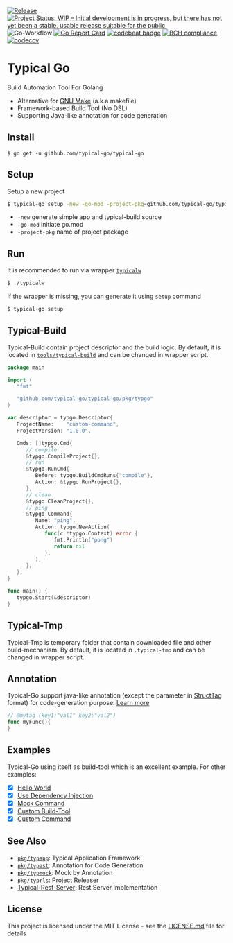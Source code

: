 [![Release](https://img.shields.io/github/release/typical-go/typical-go/all.svg)](https://github.com/typical-go/typical-go/releases/latest)
[![Project Status: WIP – Initial development is in progress, but there has not yet been a stable, usable release suitable for the public.](https://www.repostatus.org/badges/latest/wip.svg)](https://www.repostatus.org/#wip)
![Go-Workflow](https://github.com/typical-go/typical-go/workflows/Go/badge.svg)
[![Go Report Card](https://goreportcard.com/badge/github.com/typical-go/typical-go)](https://goreportcard.com/report/github.com/typical-go/typical-go)
[![codebeat badge](https://codebeat.co/badges/a8b3c7a6-c42a-480a-acb4-68ece12f36b8)](https://codebeat.co/projects/github-com-typical-go-typical-go-master)
[![BCH compliance](https://bettercodehub.com/edge/badge/typical-go/typical-go?branch=master)](https://bettercodehub.com/)
[![codecov](https://codecov.io/gh/typical-go/typical-go/branch/master/graph/badge.svg)](https://codecov.io/gh/typical-go/typical-go)

# Typical Go

Build Automation Tool For Golang
- Alternative for [GNU Make](https://www.gnu.org/software/make/manual/make.html) (a.k.a makefile)
- Framework-based Build Tool (No DSL)
- Supporting Java-like annotation for code generation

## Install

```
$ go get -u github.com/typical-go/typical-go
```

## Setup

Setup a new project
```bash
$ typical-go setup -new -go-mod -project-pkg=github.com/typical-go/typical-go/my-project
```
- `-new` generate simple app and typical-build source
- `-go-mod` initiate go.mod
- `-project-pkg` name of project package


## Run 

It is recommended to run via wrapper [`typicalw`](typicalw) 
```bash
$ ./typicalw
```

If the wrapper is missing, you can generate it using `setup` command
```bash
$ typical-go setup
```

## Typical-Build

Typical-Build contain project descriptor and the build logic. By default, it is located in [`tools/typical-build`](tools/typical-build/typical-build.go) and can be changed in wrapper script.

```go
package main

import (
   "fmt"

   "github.com/typical-go/typical-go/pkg/typgo"
)

var descriptor = typgo.Descriptor{
   ProjectName:    "custom-command",
   ProjectVersion: "1.0.0",

   Cmds: []typgo.Cmd{
      // compile
      &typgo.CompileProject{},
      // run
      &typgo.RunCmd{
         Before: typgo.BuildCmdRuns{"compile"},
         Action: &typgo.RunProject{},
      },
      // clean
      &typgo.CleanProject{},
      // ping
      &typgo.Command{
         Name: "ping",
         Action: typgo.NewAction(
            func(c *typgo.Context) error {
               fmt.Println("pong")
               return nil
            },
         ),
      },
   },
}

func main() {
   typgo.Start(&descriptor)
}
```

## Typical-Tmp

Typical-Tmp is temporary folder that contain downloaded file and other build-mechanism. By default, it is located in `.typical-tmp` and can be changed in wrapper script.

## Annotation

Typical-Go support java-like annotation (except the parameter in [StructTag](https://www.digitalocean.com/community/tutorials/how-to-use-struct-tags-in-go) format) for code-generation purpose. [Learn more](pkg/typast)

```go
// @mytag (key1:"val1" key2:"val2")
func myFunc(){
}
```

## Examples

Typical-Go using itself as build-tool which is an excellent example. For other examples:
- [x] [Hello World](https://github.com/typical-go/typical-go/tree/master/examples/hello-world)
- [x] [Use Dependency Injection](https://github.com/typical-go/typical-go/tree/master/examples/use-dependency-injection)
- [x] [Mock Command](https://github.com/typical-go/typical-go/tree/master/examples/mock-command)
- [x] [Custom Build-Tool](https://github.com/typical-go/typical-go/tree/master/examples/custom-build-tool)
- [x] [Custom Command](https://github.com/typical-go/typical-go/tree/master/examples/custom-command)

## See Also

- [`pkg/typapp`](pkg/typapp): Typical Application Framework
- [`pkg/typast`](pkg/typast): Annotation for Code Generation
- [`pkg/typmock`](pkg/typmock): Mock by Annotation
- [`pkg/typrls`](pkg/typmock): Project Releaser
- [Typical-Rest-Server](https://github.com/typical-go/typical-rest-server): Rest Server Implementation


## License

This project is licensed under the MIT License - see the [LICENSE.md](LICENSE.md) file for details
